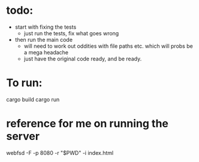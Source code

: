 # todo:
- start with fixing the tests
    - just run the tests, fix what goes wrong
- then run the main code
    - will need to work out oddities with file paths etc. which will probs be a mega headache
    - just have the original code ready, and be ready.

# To run:
cargo build
cargo run



# reference for me on running the server
webfsd -F -p 8080 -r "$PWD" -i index.html

